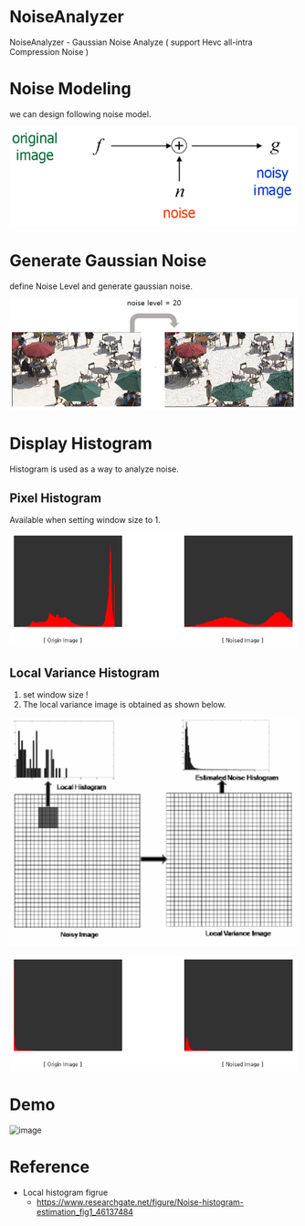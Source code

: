 # NoiseAnalyzer
NoiseAnalyzer - Gaussian Noise Analyze ( support Hevc all-intra Compression Noise )

# Noise Modeling

we can design following noise model.

![image](./img/Noise.PNG)

# Generate Gaussian Noise 

define Noise Level and generate gaussian noise.

![image](./img/NoiseLevel.PNG)



# Display Histogram

Histogram is used as a way to analyze noise. 

## Pixel Histogram

Available when setting window size to 1. 

![image](./img/Histogram.PNG)

## Local Variance Histogram

1. set window size ! 
2. The local variance image is obtained as shown below. 

![image](./img/LVH.PNG)

![image](./img/LVH_hist.PNG)

# Demo

![image](./img/Demo.gif)



# Reference

* Local histogram figrue
  * <https://www.researchgate.net/figure/Noise-histogram-estimation_fig1_46137484> 

